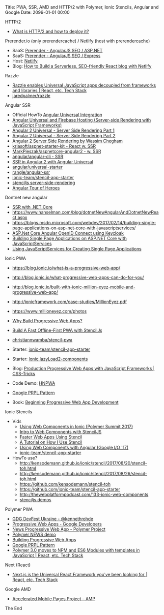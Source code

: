 Title: PWA, SSR, AMD and HTTP/2 with Polymer, Ionic Stencils, Angular and Google
Date: 2099-01-01 00:00

HTTP/2
* [What is HTTP/2 and how to deploy it?](https://www.symfony.fi/entry/what-is-http-2-and-how-to-deploy)

Prerender.io (only prerendercache) / Netlify (host with prerendercache)
* SaaS: [Prerender - AngularJS SEO / ASP.NET](https://prerender.io/documentation/install-middleware#asp-net)
* SaaS: [Prerender - AngularJS SEO / Express](https://prerender.io/documentation/install-middleware#prerender-node)
* Host: [Netlify](https://www.netlify.com/)
* Blog: [How to Build a Serverless, SEO-friendly React blog with Netlify](https://buttercms.com/blog/serverless-react-blog-tutorial)

Razzle
* [Razzle enables Universal JavaScript apps decoupled from frameworks and libraries | React, etc. Tech Stack](https://react-etc.net/entry/razzle-enables-universal-javascript-apps-decoupled-from-frameworks-and-libraries)
* [jaredpalmer/razzle](https://github.com/jaredpalmer/razzle)

Angular SSR 

* Official HowTo [Angular Universal Integration](https://github.com/angular/angular-cli/wiki/stories-universal-rendering)
* [Angular Universal and Firebase Hosting (Server-side Rendering with JavaScript Frameworks)](https://www.youtube.com/watch?v=gxCu5TEmxXE)
* [Angular 2 Universal - Server Side Rendering Part 1](https://www.youtube.com/watch?v=H8mtIqrvvnM)
* [Angular 2 Universal - Server Side Rendering Part 2](https://www.youtube.com/watch?v=2WSYMUIbKhA)
* [Angular 2 Server Side Rendering by Wassim Chegham](https://www.youtube.com/watch?v=UAgljIYAar8)
* [kriasoft/aspnet-starter-kit - React w. SSR](https://github.com/kriasoft/aspnet-starter-kit)
* [MarkPieszak/aspnetcore-angular2 - w. SSR](https://github.com/MarkPieszak/aspnetcore-angular2-universal)
* [angular/angular-cli - SSR](https://github.com/angular/angular-cli/wiki/stories-universal-rendering)
* [SSR in Angular 2 with Angular Universal](https://scotch.io/tutorials/server-side-rendering-in-angular-2-with-angular-universal)
* [angular/universal-starter](https://github.com/angular/universal-starter)
* [rangle/angular-ssr](https://github.com/rangle/angular-ssr)
* [ionic-team/stencil-app-starter](https://github.com/ionic-team/stencil-app-starter)
* [stenciljs server-side-rendering](https://stenciljs.com/docs/server-side-rendering)
* [Angular Tour of Heroes](https://angular.io/tutorial)

Dontnet new angular
* [SSR with .NET Core](https://docs.microsoft.com/en-us/aspnet/core/client-side/spa-services)
* <https://www.hanselman.com/blog/dotnetNewAngularAndDotnetNewReact.aspx>
* <https://blogs.msdn.microsoft.com/webdev/2017/02/14/building-single-page-applications-on-asp-net-core-with-javascriptservices/>
* [ASP.Net Core Angular OpenID Connect using Keycloak](https://medium.com/@xavier.hahn/asp-net-core-angular-openid-connect-using-keycloak-6437948c008)
* [Building Single Page Applications on ASP.NET Core with JavaScriptServices](https://blogs.msdn.microsoft.com/webdev/2017/02/14/building-single-page-applications-on-asp-net-core-with-javascriptservices/)
* [Using JavaScriptServices for Creating Single Page Applications](https://docs.microsoft.com/en-us/aspnet/core/client-side/spa-services)

Ionic PWA

* <https://blog.ionic.io/what-is-a-progressive-web-app/>
* <http://blog.ionic.io/what-progressive-web-apps-can-do-for-you/>
* <http://blog.ionic.io/built-with-ionic-million-eyez-mobile-and-progressive-web-app/>
* <http://ionicframework.com/case-studies/MillionEyez.pdf>
* <https://www.millioneyez.com/photos>

* [Why Build Progressive Web Apps?](https://www.youtube.com/watch?v=1QILz1lAzWY)
* [Build A Fast Offline-First PWA with StencilJs](https://blog.manifold.co/build-a-fast-offline-first-pwa-with-stenciljs-596727624e5c)
* [christiannwamba/stencil-pwa](https://github.com/christiannwamba/stencil-pwa)
* Starter: [ionic-team/stencil-app-starter](https://github.com/ionic-team/stencil-app-starter)

* Starter: [Ionic lazyLoad2-components](https://github.com/mhartington/lazyLoad2-components)

* Blog: [Production Progressive Web Apps with JavaScript Frameworks | CSS-Tricks](https://css-tricks.com/production-progressive-web-apps-javascript-frameworks/#more-255094)

* Code Demo: [HNPWA](https://hnpwa.com/)
* [Google PRPL Pattern](https://developers.google.com/web/fundamentals/performance/prpl-pattern/)
* Book: [Beginning Progressive Web App Development](https://www.apress.com/gp/book/9781484230893)

Ionic Stencils

* Vids
  * [Using Web Components in Ionic (Polymer Summit 2017)](https://www.youtube.com/watch?v=UfD-k7aHkQE)
  * [Intro to Web Components with StencilJS](https://www.youtube.com/watch?v=ZmIMtgwyj90)
  * [Faster Web Apps Using Stencil](https://www.youtube.com/watch?v=mnsjL-WYzKQ)
  * [A Tutorial on How I Use Stencil](https://www.youtube.com/watch?v=cUU08Rc0ZQY)
  * [Using Web Components with Angular (Google I/O '17)](https://www.youtube.com/watch?v=Ucq9F-7Xp8I)
  * [ionic-team/stencil-app-starter](https://github.com/ionic-team/stencil-app-starter)
* HowTo use?
  * <http://kensodemann.github.io/ionic/stencil/2017/08/20/stencil-toh.html>
  * <http://kensodemann.github.io/ionic/stencil/2017/08/26/stencil-toh.html>
  * <https://github.com/kensodemann/stencil-toh>
  * <https://github.com/ionic-team/stencil-app-starter>
  * <http://thewebplatformpodcast.com/133-ionic-web-components>
  * [stenciljs demos](https://stenciljs.com/demos)

Polymer PWA

* [GDG DevFest Ukraine - @kennethrohde](https://docs.google.com/presentation/d/1QNcQwDwq5pwwdjpN9t4hCgvBXWWgLvehiLQdzonsqZA/edit#slide=id.g24e228bf8a_4_37)
* [Progressive Web Apps - Google Developers](https://developers.google.com/web/progressive-web-apps/)
* [News Progressive Web App - Polymer Project](https://www.polymer-project.org/blog/2017-02-13-news-pwa)
* [Polymer NEWS demo](https://www.youtube.com/watch?v=Dsv5NT4PYG0)
* [Building Progressive Web Apps](https://books.google.dk/books/about/Building_Progressive_Web_Apps.html?id=H8o0DwAAQBAJ&printsec=frontcover&source=kp_read_button&redir_esc=y#v=onepage&q&f=false)
* [Google PRPL Pattern](https://developers.google.com/web/fundamentals/performance/prpl-pattern/)
* [Polymer 3.0 moves to NPM and ES6 Modules with templates in JavaScript | React, etc. Tech Stack](https://react-etc.net/entry/polymer-3-0-moves-to-npm-and-es6-modules-with-templates-in-javascript)

Next (React)
* [Next.js is the Universal React Framework you&#039;ve been looking for | React, etc. Tech Stack](https://react-etc.net/entry/next-js-is-the-universal-react-framework-you-ve-been-looking-for)

Google AMD
* [Accelerated Mobile Pages Project – AMP](https://www.ampproject.org/)

The End